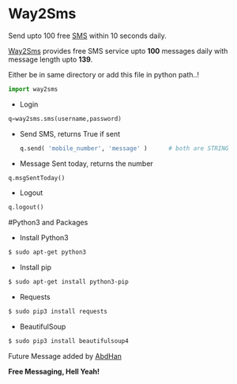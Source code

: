 # Way2Sms

Send upto 100 free [SMS](http://site24.way2sms.com/content/index.html) within 10 seconds daily.

[Way2Sms](http://site24.way2sms.com/content/index.html) provides free SMS service upto **100** messages daily with message length upto **139**. 

Either be in same directory or add this file in python path..!
```python
import way2sms
```
-  Login

  ```python
q=way2sms.sms(username,password)
  ```
- Send SMS, returns True if sent

  ```python
  q.send( 'mobile_number', 'message' )      # both are STRING
  ```
- Message Sent today, returns the number

 ```python
 q.msgSentToday()
 ```
- Logout

 ```python
 q.logout()
 ```
 
#Python3 and Packages

 * Install Python3

 ```sh
$ sudo apt-get python3
```

 * Install pip

 ```sh
$ sudo apt-get install python3-pip
```

 * Requests
  
 ```sh
 $ sudo pip3 install requests
 ```
 * BeautifulSoup
 
 ```sh
 $ sudo pip3 install beautifulsoup4
 ```
 
 

Future Message added by [AbdHan](https://github.com/abdhan)
 
**Free Messaging, Hell Yeah!**
